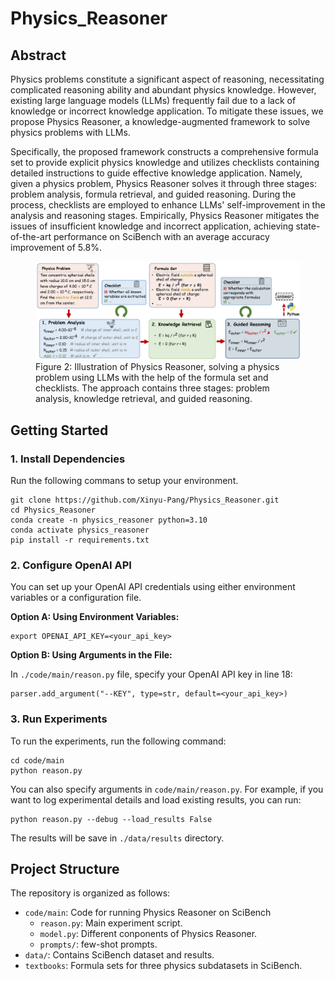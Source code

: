 # Physics_Reasoner

## Abstract
Physics problems constitute a significant aspect of reasoning, necessitating complicated reasoning ability and abundant physics knowledge.
However, existing large language models (LLMs) frequently fail due to a lack of knowledge or incorrect knowledge application.
To mitigate these issues, we propose Physics Reasoner, a knowledge-augmented framework to solve physics problems with LLMs.

Specifically, the proposed framework constructs a comprehensive formula set to provide explicit physics knowledge and utilizes checklists containing detailed instructions to guide effective knowledge application.
Namely, given a physics problem, Physics Reasoner solves it through three stages: problem analysis, formula retrieval, and guided reasoning. 
During the process, checklists are employed to enhance LLMs' self-improvement in the analysis and reasoning stages. 
Empirically, Physics Reasoner mitigates the issues of insufficient knowledge and incorrect application, achieving state-of-the-art performance on SciBench with an average accuracy improvement of 5.8\%.


<figure>
    <img src="./images/method.jpg" alt="Method Image">
    <figcaption> Figure 2: Illustration of Physics Reasoner, solving a physics problem using LLMs with the help of the formula set and checklists. The approach contains three stages: problem analysis, knowledge retrieval, and guided reasoning.
</figure>



## Getting Started
### 1. Install Dependencies
Run the following commans to setup your environment.
```
git clone https://github.com/Xinyu-Pang/Physics_Reasoner.git
cd Physics_Reasoner
conda create -n physics_reasoner python=3.10
conda activate physics_reasoner
pip install -r requirements.txt
```

### 2. Configure OpenAI API
You can set up your OpenAI API credentials using either environment variables or a configuration file.

**Option A: Using Environment Variables:**
```
export OPENAI_API_KEY=<your_api_key>
```

**Option B: Using Arguments in the File:**  

In `./code/main/reason.py` file, specify your OpenAI API key in line 18:
```
parser.add_argument("--KEY", type=str, default=<your_api_key>)
```

### 3. Run Experiments
To run the experiments, run the following command:
```
cd code/main
python reason.py
```
You can also specify arguments in `code/main/reason.py`. For example, if you want to log experimental details and load existing results, you can run:
```
python reason.py --debug --load_results False
```
The results will be save in `./data/results` directory.
                                  
## Project Structure
The repository is organized as follows:
- `code/main`: Code for running Physics Reasoner on SciBench
    - `reason.py`: Main experiment script.
    - `model.py`: Different conponents of Physics Reasoner.
    - `prompts/`: few-shot prompts.
- `data/`: Contains SciBench dataset and results.
- `textbooks`: Formula sets for three physics subdatasets in SciBench.
